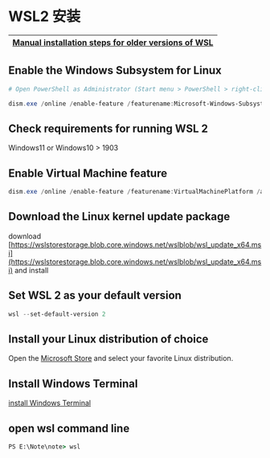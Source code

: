 # WSL2 安装

| [Manual installation steps for older versions of WSL](https://learn.microsoft.com/en-us/windows/wsl/install-manual) |
| ------------------------------------------------------------ |



## Enable the Windows Subsystem for Linux

```powershell
# Open PowerShell as Administrator (Start menu > PowerShell > right-click > Run as Administrator) and enter this command:

dism.exe /online /enable-feature /featurename:Microsoft-Windows-Subsystem-Linux /all /norestart
```

## Check requirements for running WSL 2

Windows11 or Windows10 > 1903

## Enable Virtual Machine feature

```powershell
dism.exe /online /enable-feature /featurename:VirtualMachinePlatform /all /norestart
```

## Download the Linux kernel update package

download [https://wslstorestorage.blob.core.windows.net/wslblob/wsl_update_x64.msi](https://wslstorestorage.blob.core.windows.net/wslblob/wsl_update_x64.msi) and install

## Set WSL 2 as your default version

```powershell
wsl --set-default-version 2
```

## Install your Linux distribution of choice

Open the [Microsoft Store](https://aka.ms/wslstore) and select your favorite Linux distribution.

## Install Windows Terminal

[install Windows Terminal](https://www.microsoft.com/store/productId/9N0DX20HK701?ocid=pdpshare)

## open wsl command line

```cmd
PS E:\Note\note> wsl
```


